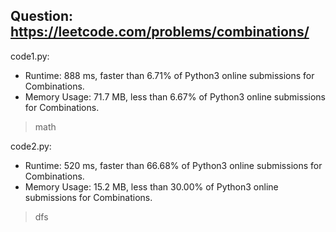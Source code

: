 ## Question: https://leetcode.com/problems/combinations/

code1.py:
* Runtime: 888 ms, faster than 6.71% of Python3 online submissions for Combinations.
* Memory Usage: 71.7 MB, less than 6.67% of Python3 online submissions for Combinations.
>math

code2.py:
* Runtime: 520 ms, faster than 66.68% of Python3 online submissions for Combinations.
* Memory Usage: 15.2 MB, less than 30.00% of Python3 online submissions for Combinations.
>dfs